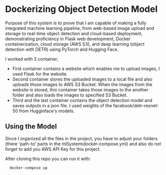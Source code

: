 
# Dockerizing Object Detection Model
Purpose of this system is to prove that I am capable of making a fully integrated machine learning pipeline, from web-based image upload and storage to real-time object detection and cloud-based deployment, demonstrating proficiency in Flask web development, Docker containerization, cloud storage (AWS S3), and deep learning (object detection with DETR) using PyTorch and Hugging Face.

I worked with 3 container;
- First container contains a website which enables me to upload images, I used Flask for the website.
- Second container stores the uploaded images to a local file and also uploads those images to AWS S3 Bucket. When the images from the website is stored, this container takes those images to the another folder and also loads the images to specified S3 Bucket.
- Third and the last container contains the object detection model and saves outputs in a json file. I used weights of the facebook/detr-resnet-50 from Hugginface's models.


## Using the Model

Since I organized all the files in the project, you have to adjust your folders (there 'path-to' parts in the mlSystem\docker-compose.yml) and also do not forget to add you AWS API Key for this project.

After cloning this repo you can run it with: 
```bash 
  docker-compose up
```
